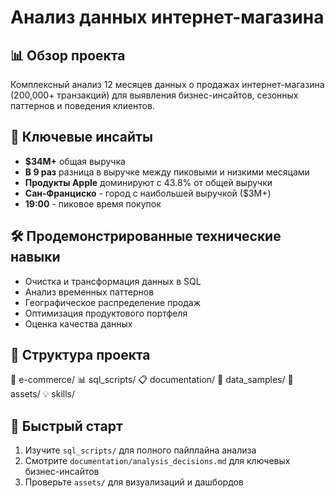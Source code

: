 # Анализ данных интернет-магазина

## 📊 Обзор проекта
Комплексный анализ 12 месяцев данных о продажах интернет-магазина (200,000+ транзакций) для выявления бизнес-инсайтов, сезонных паттернов и поведения клиентов.

## 🎯 Ключевые инсайты
- **$34M+** общая выручка
- **В 9 раз** разница в выручке между пиковыми и низкими месяцами  
- **Продукты Apple** доминируют с 43.8% от общей выручки
- **Сан-Франциско** - город с наибольшей выручкой ($3M+)
- **19:00** - пиковое время покупок

## 🛠️ Продемонстрированные технические навыки
- Очистка и трансформация данных в SQL
- Анализ временных паттернов
- Географическое распределение продаж
- Оптимизация продуктового портфеля
- Оценка качества данных

## 📁 Структура проекта
📁 e-commerce/
  📊 sql_scripts/
  📋 documentation/
  💾 data_samples/
  🎨 assets/
  💡 skills/

## 🚀 Быстрый старт
1. Изучите `sql_scripts/` для полного пайплайна анализа
2. Смотрите `documentation/analysis_decisions.md` для ключевых бизнес-инсайтов
3. Проверьте `assets/` для визуализаций и дашбордов

